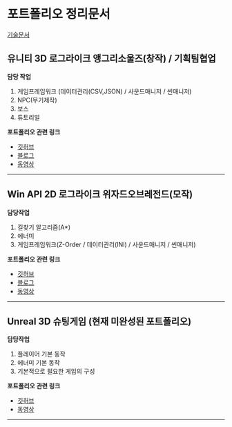 # 포트폴리오 정리문서
[기술문서](https://drive.google.com/file/d/14Mo1lp0AHqTvlVwypRvOO_BQE2_plj_W/view?usp=sharing)
## 유니티 3D 로그라이크 앵그리소울즈(창작) / 기획팀협업

**담당 작업**
 1. 게임프레임워크 (데이터관리(CSV,JSON) / 사운드매니저 / 씬매니저)
 2. NPC(무기제작) 
 3. 보스 
 4. 튜토리얼
 
**포트폴리오 관련 링크**
- [깃허브](https://github.com/Peepbo/Unity3D-RPG-project/tree/main/Unity3D%20RPG/Assets/Scripts "클릭하시면 해당 포트폴리오의 깃허브로 이동합니다.")
- [블로그](https://study-progmming.tistory.com/category/팀프로젝트/CUDA%28Unity%29_기획팀협업 "클릭하시면 해당 포트폴리오의 블로그로 이동합니다.")
- [동영상](https://youtu.be/NtnUvzqz1Y4 "클릭하시면 해당 포트폴리오의 깃허브로 이동합니다.")


---

## Win API 2D 로그라이크 위자드오브레전드(모작)

**담당작업**
 1. 길찾기 알고리즘(A*)
 2. 에너미 
 3. 게임프레임워크(Z-Order / 데이터관리(INI) / 사운드매니저 / 씬매니저)

 
**포트폴리오 관련 링크**
- [깃허브](https://github.com/lmharriet/CopyWizard.git "클릭하시면 해당 포트폴리오의 깃허브로 이동합니다.")
- [블로그](http://study-progmming.tistory.com/category/팀프로젝트/WizardOfLegend_모작%28WIN32%20API%29 "클릭하시면 해당 포트폴리오의 블로그로 이동합니다.")
- [동영상](https://youtu.be/dTl59nt_flY "클릭하시면 해당 포트폴리오의 깃허브로 이동합니다.")
---

## Unreal 3D 슈팅게임 (현재 미완성된 포트폴리오)

**담당작업**
 1. 플레이어 기본 동작
 2. 에너미 기본 동작 
 3. 기본적으로 필요한 게임의 구성

 
**포트폴리오 관련 링크**
- [깃허브](https://github.com/ricethief0/Unreal_3DShooting/tree/main/Shooting3D/Source/Shooting3D "클릭하시면 해당 포트폴리오의 깃허브로 이동합니다.")
- [동영상](https://youtu.be/xAiMD8RO0hc "클릭하시면 해당 포트폴리오의 깃허브로 이동합니다.")
---
